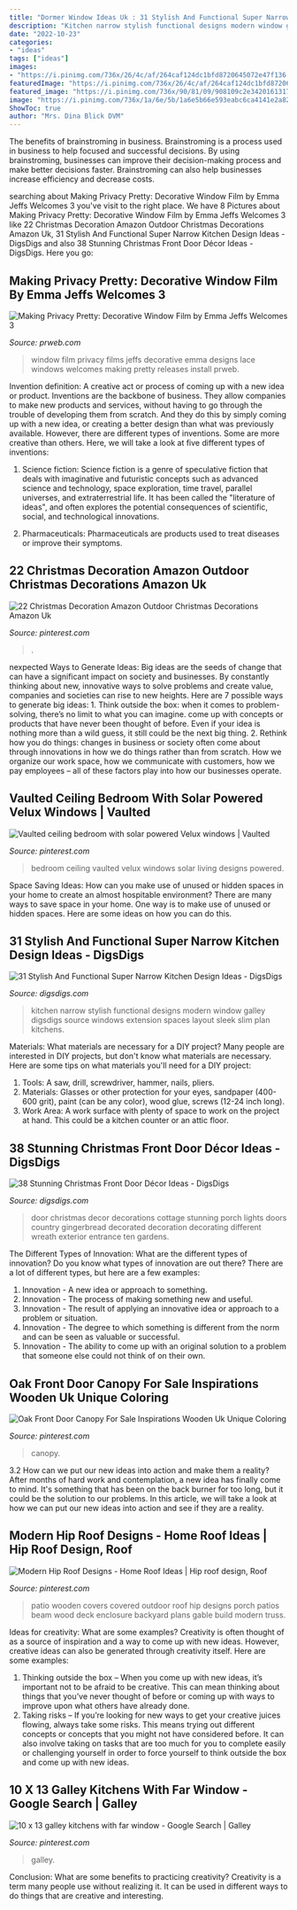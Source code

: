 ```yaml
---
title: "Dormer Window Ideas Uk : 31 Stylish And Functional Super Narrow Kitchen Design Ideas"
description: "Kitchen narrow stylish functional designs modern window galley digsdigs source windows extension spaces layout sleek slim plan kitchens"
date: "2022-10-23"
categories:
- "ideas"
tags: ["ideas"]
images:
- "https://i.pinimg.com/736x/26/4c/af/264caf124dc1bfd8720645072e47f136.jpg"
featuredImage: "https://i.pinimg.com/736x/26/4c/af/264caf124dc1bfd8720645072e47f136.jpg"
featured_image: "https://i.pinimg.com/736x/90/81/09/908109c2e342016131764bf8cd5d74d8.jpg"
image: "https://i.pinimg.com/736x/1a/6e/5b/1a6e5b66e593eabc6ca4141e2a829e46.jpg"
ShowToc: true
author: "Mrs. Dina Blick DVM"
---
```



The benefits of brainstroming in business.
Brainstroming is a process used in business to help focused and successful decisions. By using brainstroming, businesses can improve their decision-making process and make better decisions faster. Brainstroming can also help businesses increase efficiency and decrease costs.

	

		
searching about Making Privacy Pretty: Decorative Window Film by Emma Jeffs Welcomes 3 you've visit to the right place. We have 8 Pictures about Making Privacy Pretty: Decorative Window Film by Emma Jeffs Welcomes 3 like 22 Christmas Decoration Amazon Outdoor Christmas Decorations Amazon Uk, 31 Stylish And Functional Super Narrow Kitchen Design Ideas - DigsDigs and also 38 Stunning Christmas Front Door Décor Ideas - DigsDigs. Here you go:
		
    
## Making Privacy Pretty: Decorative Window Film By Emma Jeffs Welcomes 3

<img loading=lazy src="http://ww1.prweb.com/prfiles/2010/07/21/3639424/2JANEEJROSEinterior.jpg" onerror="this.onerror=null;this.src='https://tse3.mm.bing.net/th?id=OIP.6L3andC_s_1C5p-DFpEAlgHaHa&amp;pid=15.1';" alt="Making Privacy Pretty: Decorative Window Film by Emma Jeffs Welcomes 3">

_Source: prweb.com_

>window film privacy films jeffs decorative emma designs lace windows welcomes making pretty releases install prweb. 

	

Invention definition: A creative act or process of coming up with a new idea or product.
Inventions are the backbone of business. They allow companies to make new products and services, without having to go through the trouble of developing them from scratch. And they do this by simply coming up with a new idea, or creating a better design than what was previously available.
However, there are different types of inventions. Some are more creative than others. Here, we will take a look at five different types of inventions:

1) Science fiction: Science fiction is a genre of speculative fiction that deals with imaginative and futuristic concepts such as advanced science and technology, space exploration, time travel, parallel universes, and extraterrestrial life. It has been called the "literature of ideas", and often explores the potential consequences of scientific, social, and technological innovations.

2) Pharmaceuticals: Pharmaceuticals are products used to treat diseases or improve their symptoms.

    
## 22 Christmas Decoration Amazon Outdoor Christmas Decorations Amazon Uk

<img loading=lazy src="https://i.pinimg.com/736x/67/d6/b8/67d6b8b6a26e9a163884553c84da4f06.jpg" onerror="this.onerror=null;this.src='https://tse3.mm.bing.net/th?id=OIP.XMh255OltJfMGoyDuiYr1AHaMK&amp;pid=15.1';" alt="22 Christmas Decoration Amazon Outdoor Christmas Decorations Amazon Uk">

_Source: pinterest.com_

>. 

	

nexpected Ways to Generate Ideas:
Big ideas are the seeds of change that can have a significant impact on society and businesses. By constantly thinking about new, innovative ways to solve problems and create value, companies and societies can rise to new heights. Here are 7 possible ways to generate big ideas: 1. Think outside the box: when it comes to problem-solving, there’s no limit to what you can imagine. come up with concepts or products that have never been thought of before. Even if your idea is nothing more than a wild guess, it still could be the next big thing. 2. Rethink how you do things: changes in business or society often come about through innovations in how we do things rather than from scratch. How we organize our work space, how we communicate with customers, how we pay employees – all of these factors play into how our businesses operate.

    
## Vaulted Ceiling Bedroom With Solar Powered Velux Windows | Vaulted

<img loading=lazy src="https://i.pinimg.com/736x/1a/6e/5b/1a6e5b66e593eabc6ca4141e2a829e46.jpg" onerror="this.onerror=null;this.src='https://tse3.mm.bing.net/th?id=OIP.OTfJjcWSRgrebVxJ1Zh50wHaJ3&amp;pid=15.1';" alt="Vaulted ceiling bedroom with solar powered Velux windows | Vaulted">

_Source: pinterest.com_

>bedroom ceiling vaulted velux windows solar living designs powered. 

	

Space Saving Ideas: How can you make use of unused or hidden spaces in your home to create an almost hospitable environment?
There are many ways to save space in your home. One way is to make use of unused or hidden spaces. Here are some ideas on how you can do this.

    
## 31 Stylish And Functional Super Narrow Kitchen Design Ideas - DigsDigs

<img loading=lazy src="http://www.digsdigs.com/photos/stylish-and-functional-narrow-kitchen-design-ideas-3-554x860.jpg" onerror="this.onerror=null;this.src='https://tse2.mm.bing.net/th?id=OIP.M05utjgZ46rXi9ry05EfJAHaLf&amp;pid=15.1';" alt="31 Stylish And Functional Super Narrow Kitchen Design Ideas - DigsDigs">

_Source: digsdigs.com_

>kitchen narrow stylish functional designs modern window galley digsdigs source windows extension spaces layout sleek slim plan kitchens. 

	

Materials: What materials are necessary for a DIY project?
Many people are interested in DIY projects, but don't know what materials are necessary. Here are some tips on what materials you'll need for a DIY project:
1. Tools: A saw, drill, screwdriver, hammer, nails, pliers.
2. Materials: Glasses or other protection for your eyes, sandpaper (400-600 grit), paint (can be any color), wood glue, screws (12-24 inch long).
3. Work Area: A work surface with plenty of space to work on the project at hand. This could be a kitchen counter or an attic floor.

    
## 38 Stunning Christmas Front Door Décor Ideas - DigsDigs

<img loading=lazy src="http://www.digsdigs.com/photos/stunning-christmas-front-door-decor-ideas-12-554x741.jpg" onerror="this.onerror=null;this.src='https://tse3.mm.bing.net/th?id=OIP.QCLqjyLZT1hJQSwTzljboQHaJ5&amp;pid=15.1';" alt="38 Stunning Christmas Front Door Décor Ideas - DigsDigs">

_Source: digsdigs.com_

>door christmas decor decorations cottage stunning porch lights doors country gingerbread decorated decoration decorating different wreath exterior entrance ten gardens. 

	

The Different Types of Innovation: What are the different types of innovation?
Do you know what types of innovation are out there? There are a lot of different types, but here are a few examples: 
1. Innovation - A new idea or approach to something. 
2. Innovation - The process of making something new and useful. 
3. Innovation - The result of applying an innovative idea or approach to a problem or situation. 
4. Innovation - The degree to which something is different from the norm and can be seen as valuable or successful. 
5. Innovation - The ability to come up with an original solution to a problem that someone else could not think of on their own.

    
## Oak Front Door Canopy For Sale Inspirations Wooden Uk Unique Coloring

<img loading=lazy src="https://i.pinimg.com/736x/ed/d5/3b/edd53b99935ac0f153c6eb60c7966b41.jpg" onerror="this.onerror=null;this.src='https://tse1.mm.bing.net/th?id=OIP.N3hD5mfFi1fIj8hFepsx0gHaJ4&amp;pid=15.1';" alt="Oak Front Door Canopy For Sale Inspirations Wooden Uk Unique Coloring">

_Source: pinterest.com_

>canopy. 

	

3.2 How can we put our new ideas into action and make them a reality?
After months of hard work and contemplation, a new idea has finally come to mind. It's something that has been on the back burner for too long, but it could be the solution to our problems. In this article, we will take a look at how we can put our new ideas into action and see if they are a reality.

    
## Modern Hip Roof Designs - Home Roof Ideas | Hip Roof Design, Roof

<img loading=lazy src="https://i.pinimg.com/736x/26/4c/af/264caf124dc1bfd8720645072e47f136.jpg" onerror="this.onerror=null;this.src='https://tse2.mm.bing.net/th?id=OIP.G-2nRctJIyIJL4yL5OZU-AHaFj&amp;pid=15.1';" alt="Modern Hip Roof Designs - Home Roof Ideas | Hip roof design, Roof">

_Source: pinterest.com_

>patio wooden covers covered outdoor roof hip designs porch patios beam wood deck enclosure backyard plans gable build modern truss. 

	

Ideas for creativity: What are some examples?
Creativity is often thought of as a source of inspiration and a way to come up with new ideas. However, creative ideas can also be generated through creativity itself. Here are some examples: 
1. Thinking outside the box – When you come up with new ideas, it’s important not to be afraid to be creative. This can mean thinking about things that you’ve never thought of before or coming up with ways to improve upon what others have already done. 
2. Taking risks – If you’re looking for new ways to get your creative juices flowing, always take some risks. This means trying out different concepts or concepts that you might not have considered before. It can also involve taking on tasks that are too much for you to complete easily or challenging yourself in order to force yourself to think outside the box and come up with new ideas.

    
## 10 X 13 Galley Kitchens With Far Window - Google Search | Galley

<img loading=lazy src="https://i.pinimg.com/736x/90/81/09/908109c2e342016131764bf8cd5d74d8.jpg" onerror="this.onerror=null;this.src='https://tse3.mm.bing.net/th?id=OIP.KVwGy4f1lEQqbSQ4OmIL5wHaLH&amp;pid=15.1';" alt="10 x 13 galley kitchens with far window - Google Search | Galley">

_Source: pinterest.com_

>galley. 

	

Conclusion: What are some benefits to practicing creativity?
Creativity is a term many people use without realizing it. It can be used in different ways to do things that are creative and interesting.

